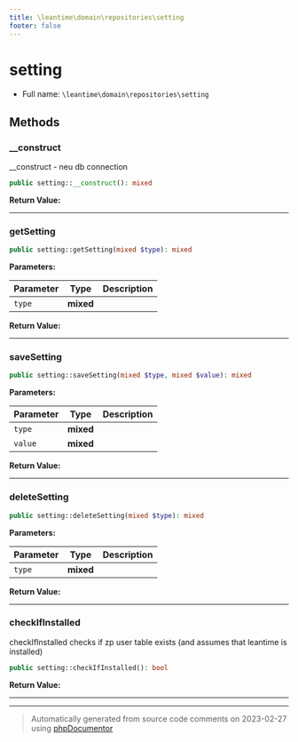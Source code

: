 ```yaml
---
title: \leantime\domain\repositories\setting
footer: false
---
```


# setting





* Full name: `\leantime\domain\repositories\setting`



## Methods

### __construct

__construct - neu db connection

```php
public setting::__construct(): mixed
```









**Return Value:**





---
### getSetting



```php
public setting::getSetting(mixed $type): mixed
```








**Parameters:**

| Parameter | Type | Description |
|-----------|------|-------------|
| `type` | **mixed** |  |


**Return Value:**





---
### saveSetting



```php
public setting::saveSetting(mixed $type, mixed $value): mixed
```








**Parameters:**

| Parameter | Type | Description |
|-----------|------|-------------|
| `type` | **mixed** |  |
| `value` | **mixed** |  |


**Return Value:**





---
### deleteSetting



```php
public setting::deleteSetting(mixed $type): mixed
```








**Parameters:**

| Parameter | Type | Description |
|-----------|------|-------------|
| `type` | **mixed** |  |


**Return Value:**





---
### checkIfInstalled

checkIfInstalled checks if zp user table exists (and assumes that leantime is installed)

```php
public setting::checkIfInstalled(): bool
```









**Return Value:**





---


---
> Automatically generated from source code comments on 2023-02-27 using [phpDocumentor](http://www.phpdoc.org/)
